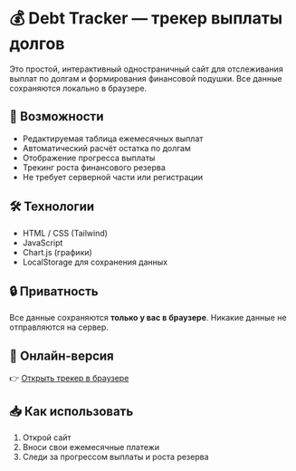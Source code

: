 # 💰 Debt Tracker — трекер выплаты долгов

Это простой, интерактивный одностраничный сайт для отслеживания выплат по долгам и формирования финансовой подушки. Все данные сохраняются локально в браузере.

## 🚀 Возможности

- Редактируемая таблица ежемесячных выплат
- Автоматический расчёт остатка по долгам
- Отображение прогресса выплаты
- Трекинг роста финансового резерва
- Не требует серверной части или регистрации

## 🛠️ Технологии

- HTML / CSS (Tailwind)
- JavaScript
- Chart.js (графики)
- LocalStorage для сохранения данных

## 🔒 Приватность

Все данные сохраняются **только у вас в браузере**. Никакие данные не отправляются на сервер.

## 🔗 Онлайн-версия

👉 [Открыть трекер в браузере](https://antontomilenko.github.io/debt-tracker/)

## 📥 Как использовать

1. Открой сайт
2. Вноси свои ежемесячные платежи
3. Следи за прогрессом выплаты и роста резерва
